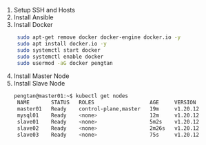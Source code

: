 1. Setup SSH and Hosts
2. Install Ansible
3. Install Docker
   ```bash
    sudo apt-get remove docker docker-engine docker.io -y
    sudo apt install docker.io -y
    sudo systemctl start docker
    sudo systemctl enable docker
    sudo usermod -aG docker pengtan
   ```
4. Install Master Node
5. Install Slave Node
   ```bash
   pengtan@master01:~$ kubectl get nodes
    NAME       STATUS   ROLES                  AGE     VERSION
    master01   Ready    control-plane,master   19m     v1.20.12
    mysql01    Ready    <none>                 12m     v1.20.12
    slave01    Ready    <none>                 5m2s    v1.20.12
    slave02    Ready    <none>                 2m26s   v1.20.12
    slave03    Ready    <none>                 75s     v1.20.12
   ```